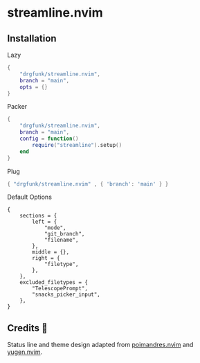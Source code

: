 # streamline.nvim
## Installation 

Lazy
```lua
{
    "drgfunk/streamline.nvim", 
    branch = "main",
    opts = {}
}
```

Packer
```lua
{
    "drgfunk/streamline.nvim", 
    branch = "main",
    config = function()
        require("streamline").setup() 
    end
}
```

Plug
```lua
{ "drgfunk/streamline.nvim" , { 'branch': 'main' } }
```

Default Options
```
{
	sections = {
		left = {
			"mode",
			"git_branch",
			"filename",
		},
		middle = {},
		right = {
			"filetype",
		},
	},
	excluded_filetypes = {
		"TelescopePrompt",
		"snacks_picker_input",
	},
}
```

## Credits 👤

Status line and theme design adapted from [poimandres.nvim](https://github.com/olivercederborg/poimandres.nvim) and [yugen.nvim](https://github.com/bettervim/yugen.nvim).
